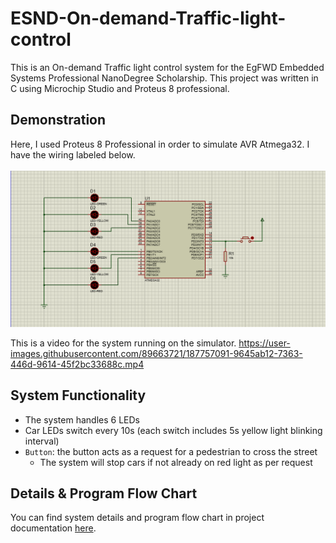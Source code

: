 # ESND-On-demand-Traffic-light-control
This is an On-demand Traffic light control system for the EgFWD Embedded Systems Professional NanoDegree Scholarship. This project was written in C using Microchip Studio and Proteus 8 professional.

## Demonstration

Here, I used Proteus 8 Professional in order to simulate AVR Atmega32. I have the wiring labeled below. <br></br>
![image](https://github.com/John-Salama/ESND---On-demand-Traffic-light-control/blob/022e93f1468796875167da28661c73580ea3be16/proutes.png)

This is a video for the system running on the simulator.
https://user-images.githubusercontent.com/89663721/187757091-9645ab12-7363-446d-9614-45f2bc33688c.mp4

## System Functionality
- The system handles 6 LEDs
- Car LEDs switch every 10s (each switch includes 5s yellow light blinking interval)
- `Button`: the button acts as a request for a pedestrian to cross the street
  * The system will stop cars if not already on red light as per request

## Details & Program Flow Chart
You can find system details and program flow chart in project documentation [here](https://github.com/John-Salama/ESND---On-demand-Traffic-light-control/blob/022e93f1468796875167da28661c73580ea3be16/Project%20Documentation.pdf).
